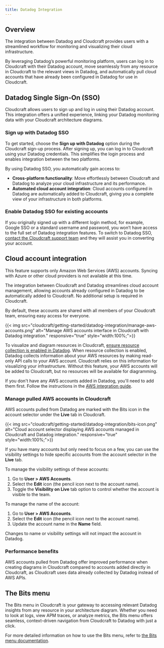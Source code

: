 ```yaml
---
title: Datadog Integration
---
```


## Overview

The integration between Datadog and Cloudcraft provides users with a streamlined workflow for monitoring and visualizing their cloud infrastructure.

By leveraging Datadog’s powerful monitoring platform, users can log in to Cloudcraft with their Datadog account, move seamlessly from any resource in Cloudcraft to the relevant views in Datadog, and automatically pull cloud accounts that have already been configured in Datadog for use in Cloudcraft.

## Datadog Single Sign-On (SSO)

Cloudcraft allows users to sign up and log in using their Datadog account. This integration offers a unified experience, linking your Datadog monitoring data with your Cloudcraft architecture diagrams.

### Sign up with Datadog SSO

To get started, choose the **Sign up with Datadog** option during the Cloudcraft sign-up process. After signing up, you can log in to Cloudcraft using your Datadog credentials. This simplifies the login process and enables integration between the two platforms.

By using Datadog SSO, you automatically gain access to:

- **Cross-platform functionality**: Move effortlessly between Cloudcraft and Datadog to analyze your cloud infrastructure and its performance.
- **Automated cloud account integration**: Cloud accounts configured in Datadog are automatically added to Cloudcraft, giving you a complete view of your infrastructure in both platforms.

### Enable Datadog SSO for existing accounts

If you originally signed up with a different login method, for example, Google SSO or a standard username and password, you won’t have access to the full set of Datadog integration features. To switch to Datadog SSO, [contact the Cloudcraft support team][1] and they will assist you in converting your account.

## Cloud account integration

<div class="alert alert-info">This feature supports only Amazon Web Services (AWS) accounts. Syncing with Azure or other cloud providers is not available at this time.</div>

The integration between Cloudcraft and Datadog streamlines cloud account management, allowing accounts already configured in Datadog to be automatically added to Cloudcraft. No additional setup is required in Cloudcraft.

By default, these accounts are shared with all members of your Cloudcraft team, ensuring easy access for everyone.

{{< img src="cloudcraft/getting-started/datadog-integration/manage-aws-accounts.png" alt="Manage AWS accounts interface in Cloudcraft with Datadog integration." responsive="true" style="width:100%;">}}

To visualize and diagram resources in Cloudcraft, [ensure resource collection is enabled in Datadog][2]. When resource collection is enabled, Datadog collects information about your AWS resources by making read-only API calls to your AWS account. Cloudcraft relies on this information for visualizing your infrastructure. Without this feature, your AWS accounts will be added to Cloudcraft, but no resources will be available for diagramming.

If you don't have any AWS accounts added in Datadog, you'll need to add them first. Follow the instructions in the [AWS integration guide][3].

### Manage pulled AWS accounts in Cloudcraft

AWS accounts pulled from Datadog are marked with the Bits icon in the account selector under the **Live** tab in Cloudcraft.

{{< img src="cloudcraft/getting-started/datadog-integration/bits-icon.png" alt="Cloud account selector displaying AWS accounts managed in Cloudcraft and Datadog integration." responsive="true" style="width:100%;">}}

If you have many accounts but only need to focus on a few, you can use the visibility settings to hide specific accounts from the account selector in the **Live** tab.

To manage the visibility settings of these accounts:

1. Go to **User > AWS Accounts**.
2. Select the **Edit** icon (the pencil icon next to the account name).
3. Toggle the **Visibility on Live** tab option to control whether the account is visible to the team.

To manage the name of the account:

1. Go to **User > AWS Accounts**.
2. Select the **Edit** icon (the pencil icon next to the account name).
3. Update the account name in the **Name** field.

<div class="alert alert-info">Changes to name or visibility settings will not impact the account in Datadog.</div>

### Performance benefits

AWS accounts pulled from Datadog offer improved performance when creating diagrams in Cloudcraft compared to accounts added directly in Cloudcraft, as Cloudcraft uses data already collected by Datadog instead of AWS APIs.

## The Bits menu

The Bits menu in Cloudcraft is your gateway to accessing relevant Datadog insights from any resource in your architecture diagram. Whether you need to look at logs, view APM traces, or analyze metrics, the Bits menu offers seamless, context-driven navigation from Cloudcraft to Datadog with just a click.

For more detailed information on how to use the Bits menu, refer to [the Bits menu documentation][4].

[1]: https://app.cloudcraft.co/app/support
[2]: /integrations/amazon_web_services/#resource-collection
[3]: /integrations/amazon_web_services/
[4]: /cloudcraft/getting-started/using-bits-menu/
